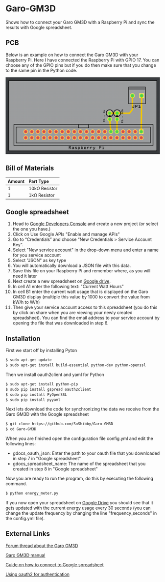 # Garo-GM3D

Shows how to connect your Garo GM3D with a Raspberry Pi and sync the results with Google spreadsheet.

PCB
------------
Below is an example on how to connect the Garo GM3D with your Raspberry Pi. Here I have connected the Raspberry Pi with GPIO 17. You can choose any of the GPIO pins but if you do then make sure that you change to the same pin in the Python code.

![PCB Top View](https://github.com/SoShibby/Garo-GM3D/blob/master/Garo%20GM3D%20PCB.png)

Bill of Materials
-----------------
| Amount | Part Type                          |
| :----- | :------------------------------------ |
| 1      | 10kΩ Resistor                        |
| 1      | 1kΩ Resistor                          |

Google spreadsheet
-----------------
1. Head to [Google Developers Console](https://console.developers.google.com/project) and create a new project (or select the one you have.)
2. Click on Use Google APIs "Enable and manage APIs"
3. Go to “Credentials” and choose “New Credentials > Service Account Key”.
4. Select "New service account" in the drop-down menu and enter a name for you service account
5. Select "JSON" as key type
6. You will automatically download a JSON file with this data.
7. Save this file on your Raspberry Pi and remember where, as you will need it later
8. Next create a new spreadsheet on [Google drive](https://drive.google.com/drive/my-drive).
9. In cell A1 enter the following text: "Current Watt Hours"
10. In cell B1 enter the current watt usage that is displayed on the Garo GM3D display (multiple this value by 1000 to convert the value from kW/h to W/h)
11. Then give your service account access to this spreadsheet (you do this by click on share when you are viewing your newly created spreadsheet). You can find the email address to your service account by opening the file that was downloaded in step 6.

Installation
-----------------
First we start off by installing Pyton
```sh
$ sudo apt-get update
$ sudo apt-get install build-essential python-dev python-openssl
```
Then we install oauth2client and yaml for Python
```sh
$ sudo apt-get install python-pip
$ sudo pip install gspread oauth2client
$ sudo pip install PyOpenSSL
$ sudo pip install pyyaml
```
Next lets download the code for synchronizing the data we receive from the Garo GM3D with the Google spreadsheet
```sh
$ git clone https://github.com/SoShibby/Garo-GM3D
$ cd Garo-GM3D
```
When you are finished open the configuration file config.yml and edit the following lines:
* gdocs_oauth_json: Enter the path to your oauth file that you downloaded in step 7 in "Google spreadsheet"
* gdocs_spreadsheet_name: The name of the spreadsheet that you created in step 8 in "Google spreadsheet"

Now you are ready to run the program, do this by executing the following command.
```sh
$ python energy_meter.py
```
If you now open your spreadsheet on [Google Drive]("https://drive.google.com/drive/my-drive") you should see that it gets updated with the current energy usage every 30 seconds (you can change the update frequency by changing the line "frequency_seconds" in the config.yml file).

External Links
------------
[Forum thread about the Garo GM3D](https://community.particle.io/t/hookup-suggestions-for-connecting-a-photon-to-a-pulsing-energy-meter/14536)

[Garo GM3D manual](https://www.garo.ie/GAR1/GAR1-SHOP2/docs/Components/direct%20energy%20meters/GM3D%20Spec.pdf)

[Guide on how to connect to Google spreadsheet](https://learn.adafruit.com/dht-humidity-sensing-on-raspberry-pi-with-gdocs-logging/connecting-to-googles-docs-updated)

[Using oauth2 for authentication](http://gspread.readthedocs.org/en/latest/oauth2.html)